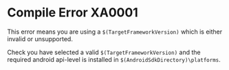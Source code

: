 # Compile Error XA0001

This error means you are using a `$(TargetFrameworkVersion)` which is either
invalid or unsupported.

Check you have selected a valid `$(TargetFrameworkVersion)` and the required
android api-level is installed in `$(AndroidSdkDirectory)\platforms`.